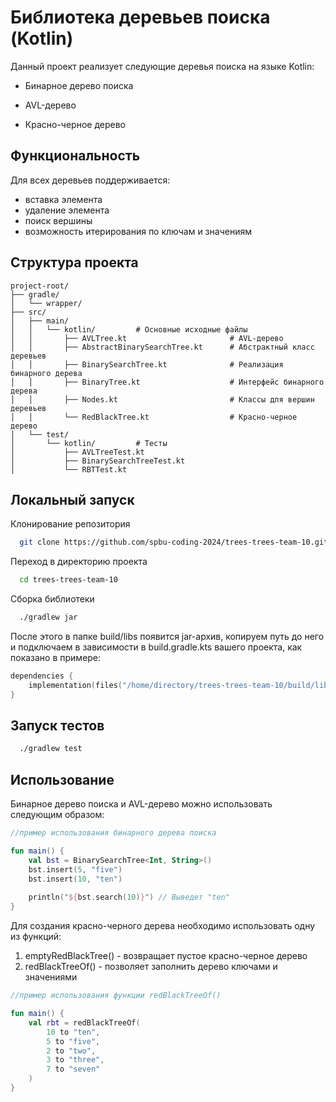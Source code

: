 
# Библиотека деревьев поиска (Kotlin)
Данный проект реализует следующие деревья поиска на языке Kotlin:

- Бинарное дерево поиска

- AVL-дерево

- Красно-черное дерево


## Функциональность
Для всех деревьев поддерживается:

- вставка элемента
- удаление элемента
- поиск вершины
- возможность итерирования по ключам и значениям

## Структура проекта

```
project-root/
├── gradle/
│   └── wrapper/
├── src/
│   ├── main/
│   │   └── kotlin/         # Основные исходные файлы
│   │       ├── AVLTree.kt                       # AVL-дерево
│   │       ├── AbstractBinarySearchTree.kt      # Абстрактный класс деревьев
│   │       ├── BinarySearchTree.kt              # Реализация бинарного дерева
│   │       ├── BinaryTree.kt                    # Интерфейс бинарного дерева
│   │       ├── Nodes.kt                         # Классы для вершин деревьев
│   │       └── RedBlackTree.kt                  # Красно-черное дерево
│   └── test/
│       └── kotlin/         # Тесты
│           ├── AVLTreeTest.kt
│           ├── BinarySearchTreeTest.kt 
│           └── RBTTest.kt

```


## Локальный запуск

Клонирование репозитория

```bash
  git clone https://github.com/spbu-coding-2024/trees-trees-team-10.git
```

Переход в директорию проекта

```bash
  cd trees-trees-team-10
```

Сборка библиотеки

```bash
  ./gradlew jar
```
После этого в папке build/libs появится jar-aрхив, копируем путь до него и подключаем в зависимости в build.gradle.kts вашего проекта, как показано в примере:
```kotlin
dependencies {
    implementation(files("/home/directory/trees-trees-team-10/build/libs/BinaryTrees-1.0-SNAPSHOT.jar"))
}
```




## Запуск тестов

```bash
  ./gradlew test
```


## Использование

Бинарное дерево поиска и AVL-дерево можно использовать следующим образом:

```kotlin
//пример использования бинарного дерева поиска

fun main() {
    val bst = BinarySearchTree<Int, String>()
    bst.insert(5, "five")
    bst.insert(10, "ten")
    
    println("${bst.search(10)}") // Выведет "ten"
}
```

Для создания красно-черного дерева необходимо использовать одну из функций:
1) emptyRedBlackTree() - возвращает пустое красно-черное дерево
2) redBlackTreeOf() - позволяет заполнить дерево ключами и значениями

```kotlin
//пример использования функции redBlackTreeOf()

fun main() {
    val rbt = redBlackTreeOf(
        10 to "ten",
        5 to "five",
        2 to "two",
        3 to "three",
        7 to "seven"
    )
}
```







